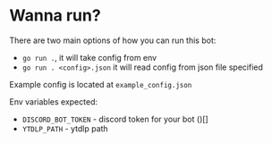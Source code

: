# Wanna run? 

There are two main options of how you can run this bot:
- `go run .`, it will take config from env
- `go run . <config>.json` it will read config from json file specified

Example config is located at `example_config.json`

Env variables expected:
- `DISCORD_BOT_TOKEN` - discord token for your bot ()[]
- `YTDLP_PATH` - ytdlp path 